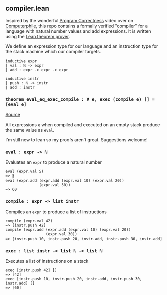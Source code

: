 ## compiler.lean

Inspired by the wonderful [Program Correctness](https://www.youtube.com/watch?v=T_IINWzQhow) video over on [Computerphile](https://www.youtube.com/channel/UC9-y-6csu5WGm29I7JiwpnA), this repo contains a formally verified "compiler" for a language with natural number values and add expressions. It is written using the [Lean theorem prover](https://leanprover-community.github.io/).

We define an expression type for our language and an instruction type for the stack machine which our compiler targets.

```
inductive expr
| val : ℕ -> expr
| add : expr -> expr -> expr

inductive instr
| push : ℕ -> instr
| add : instr
```

### `theorem eval_eq_exec_compile : ∀ e, exec (compile e) [] = [eval e]`

[Source](/src/compiler.lean)

All expressions `e` when compiled and executed on an empty stack produce the same value as `eval`.

I'm still new to lean so my proofs aren't great. Suggestions welcome!

### `eval : expr -> ℕ`

Evaluates an `expr` to produce a natural number

```
eval (expr.val 5)
=> 5
eval (expr.add (expr.add (expr.val 10) (expr.val 20))
               (expr.val 30))
=> 60
```

### `compile : expr -> list instr`

Compiles an `expr` to produce a list of instructions

```
compile (expr.val 42)
=> [instr.push 42]
compile (expr.add (expr.add (expr.val 10) (expr.val 20))
                  (expr.val 30))
=> [instr.push 10, instr.push 20, instr.add, instr.push 30, instr.add]
```

### `exec : list instr -> list ℕ -> list ℕ`

Executes a list of instructions on a stack

```
exec [instr.push 42] []
=> [42]
exec [instr.push 10, instr.push 20, instr.add, instr.push 30, instr.add] []
=> [60]
```
